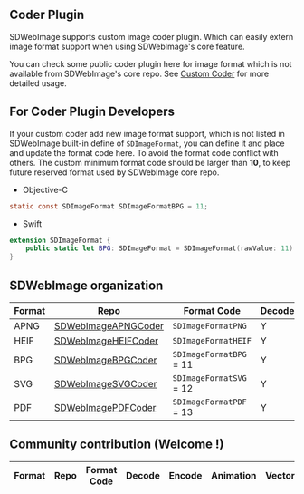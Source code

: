 ## Coder Plugin
SDWebImage supports custom image coder plugin. Which can easily extern image format support when using SDWebImage's core feature.

You can check some public coder plugin here for image format which is not available from SDWebImage's core repo. See [Custom Coder](https://github.com/rs/SDWebImage/wiki/Advanced-Usage#custom-coder-420) for more detailed usage.


## For Coder Plugin Developers

If your custom coder add new image format support, which is not listed in SDWebImage built-in define of `SDImageFormat`, you can define it and place and update the format code here. To avoid the format code conflict with others. The custom minimum format code should be larger than **10**, to keep future reserved format used by SDWebImage core repo.

+ Objective-C

```objectivec
static const SDImageFormat SDImageFormatBPG = 11;
```

+ Swift

```swift
extension SDImageFormat {
    public static let BPG: SDImageFormat = SDImageFormat(rawValue: 11)
}
```

## SDWebImage organization
| Format | Repo | Format Code | Decode | Encode | Animation | Vector |
| ------ | ---- | ----------- | ------ | ------ | -------- | ------- |
| APNG | [SDWebImageAPNGCoder](https://github.com/SDWebImage/SDWebImageAPNGCoder) | `SDImageFormatPNG` | Y | Y | Y | N |
| HEIF | [SDWebImageHEIFCoder](https://github.com/SDWebImage/SDWebImageHEIFCoder) | `SDImageFormatHEIF` | Y | Y | N | N |
| BPG | [SDWebImageBPGCoder](https://github.com/SDWebImage/SDWebImageBPGCoder) | `SDImageFormatBPG` = 11 | Y | N | Y | N |
| SVG | [SDWebImageSVGCoder](https://github.com/SDWebImage/SDWebImageSVGCoder) | `SDImageFormatSVG` = 12 | Y | N | N | Y |
| PDF | [SDWebImagePDFCoder](https://github.com/SDWebImage/SDWebImagePDFCoder) | `SDImageFormatPDF` = 13 | Y | N | N | Y |

## Community contribution (Welcome !)
| Format | Repo | Format Code | Decode | Encode | Animation | Vector |
| ------ | ---- | ----------- | ------ | ------ | -------- | ------- |



